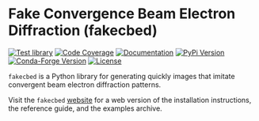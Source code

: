 # Fake Convergence Beam Electron Diffraction (fakecbed)

[![Test library](https://github.com/mrfitzpa/fakecbed/actions/workflows/test_library.yml/badge.svg)](https://github.com/mrfitzpa/fakecbed/actions/workflows/test_library.yml)
[![Code Coverage](https://img.shields.io/endpoint?url=https://gist.githubusercontent.com/mrfitzpa/adb03c4c54f978f44822ffa033fe6762/raw/fakecbed_coverage_badge.json)](https://github.com/mrfitzpa/fakecbed/actions/workflows/measure_code_coverage.yml)
[![Documentation](https://img.shields.io/badge/docs-read-brightgreen)](https://mrfitzpa.github.io/fakecbed)
[![PyPi Version](https://img.shields.io/pypi/v/fakecbed.svg)](https://pypi.org/project/fakecbed)
[![Conda-Forge Version](https://img.shields.io/conda/vn/conda-forge/fakecbed.svg)](https://anaconda.org/conda-forge/fakecbed)
[![License](https://img.shields.io/badge/License-GPLv3-blue.svg)](https://www.gnu.org/licenses/gpl-3.0)

`fakecbed` is a Python library for generating quickly images that imitate
convergent beam electron diffraction patterns.

Visit the `fakecbed` [website](https://mrfitzpa.github.io/fakecbed) for a web
version of the installation instructions, the reference guide, and the examples
archive.

<!--
For those reading raw .rst files, see file `docs/INSTALL.rst` for instructions
on installing the `fakecbed` library.
-->